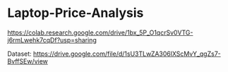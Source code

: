 # Laptop-Price-Analysis
https://colab.research.google.com/drive/1bx_5P_O1qcrSv0VTG-j6rmLwehk7cqDf?usp=sharing


Dataset:
https://drive.google.com/file/d/1sU3TLwZA306lXScMvY_qgZs7-BvffSEw/view
